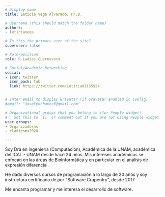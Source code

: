 ```yaml
---
# Display name
title: Leticia Vega Alvarado, Ph.D.

# Username (this should match the folder name)
authors:
- leticiavega

# Is this the primary user of the site?
superuser: false

# Role/position
role: R-Ladies Cuernavaca

# Social/Academic Networking
social:
- icon: twitter
  icon_pack: fab
  link: https://twitter.com/Leticia81185924


# Enter email to display Gravatar (if Gravatar enabled in Config)
#email: "joselynchavezf@gmail.com"

# Organizational groups that you belong to (for People widget)
#   Set this to `[]` or comment out if you are not using People widget.
user_groups:
- Organizadoras
- rladiesmx2020

---
```


Soy Dra en Ingeniería (Computación), Académica de la UNAM, académica del ICAT - UNAM desde hace 24 años. Mis intereses académicos se enfocan en las áreas de Bioinformática y en particular en el análisis de expresión diferencial. 

He dado diversos cursos de programación a lo largo de 20 años y soy instructora certificada de por "Software Crapentry", desde 2017. 

Me encanta programar y me interesa el desarrollo de software.
